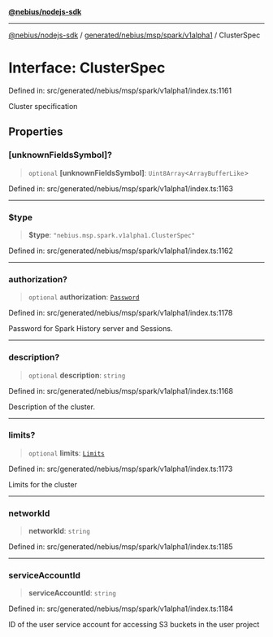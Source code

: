 [**@nebius/nodejs-sdk**](../../../../../../README.md)

***

[@nebius/nodejs-sdk](../../../../../../README.md) / [generated/nebius/msp/spark/v1alpha1](../README.md) / ClusterSpec

# Interface: ClusterSpec

Defined in: src/generated/nebius/msp/spark/v1alpha1/index.ts:1161

Cluster specification

## Properties

### \[unknownFieldsSymbol\]?

> `optional` **\[unknownFieldsSymbol\]**: `Uint8Array`\<`ArrayBufferLike`\>

Defined in: src/generated/nebius/msp/spark/v1alpha1/index.ts:1163

***

### $type

> **$type**: `"nebius.msp.spark.v1alpha1.ClusterSpec"`

Defined in: src/generated/nebius/msp/spark/v1alpha1/index.ts:1162

***

### authorization?

> `optional` **authorization**: [`Password`](Password.md)

Defined in: src/generated/nebius/msp/spark/v1alpha1/index.ts:1178

Password for Spark History server and Sessions.

***

### description?

> `optional` **description**: `string`

Defined in: src/generated/nebius/msp/spark/v1alpha1/index.ts:1168

Description of the cluster.

***

### limits?

> `optional` **limits**: [`Limits`](Limits.md)

Defined in: src/generated/nebius/msp/spark/v1alpha1/index.ts:1173

Limits for the cluster

***

### networkId

> **networkId**: `string`

Defined in: src/generated/nebius/msp/spark/v1alpha1/index.ts:1185

***

### serviceAccountId

> **serviceAccountId**: `string`

Defined in: src/generated/nebius/msp/spark/v1alpha1/index.ts:1184

ID of the user service account for accessing
 S3 buckets in the user project
